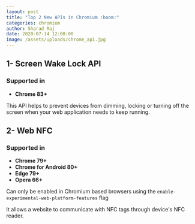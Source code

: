 ```yaml
---
layout: post
title: "Top 2 New APIs in Chromium :boom:"
categories: chromium
author: Sharad Raj
date: 2020-07-14 12:00:00
image: /assets/uploads/chrome_api.jpg
---
```


## 1- Screen Wake Lock API

### Supported in

- **Chrome 83+**

This API helps to prevent devices from dimming, locking or turning off the screen when your web application needs to keep running.

## 2- Web NFC

### Supported in

- **Chrome 79+**
- **Chrome for Android 80+**
- **Edge 79+**
- **Opera 66+**

Can only be enabled in Chromium based browsers using the
`enable-experimental-web-platform-features` flag

It allows a website to communicate with NFC tags through device's NFC reader.
